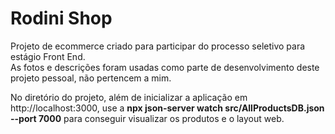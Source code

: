 <h1>Rodini Shop</h1>

Projeto de ecommerce criado para participar do processo seletivo para estágio Front End. <br />
As fotos e descrições foram usadas como parte de desenvolvimento deste projeto pessoal, não pertencem a mim.

No diretório do projeto, além de inicializar a aplicação em http://localhost:3000, 
use a **npx json-server watch src/AllProductsDB.json --port 7000** 
para conseguir visualizar os produtos e o layout web. 
